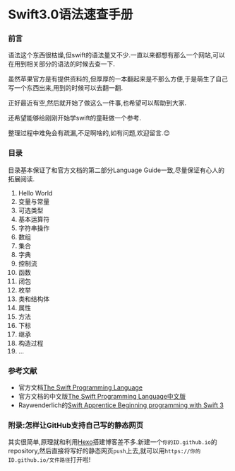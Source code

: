 # Swift3.0语法速查手册

### 前言
语法这个东西很枯燥,但swift的语法量又不少.一直以来都想有那么一个网站,可以在用到相关部分的语法的时候去查一下.

虽然苹果官方是有提供资料的,但厚厚的一本翻起来是不那么方便,于是萌生了自己写一个东西出来,用到的时候可以去翻一翻.

正好最近有空,然后就开始了做这么一件事,也希望可以帮助到大家.

还希望能够给刚刚开始学swift的童鞋做一个参考.

整理过程中难免会有疏漏,不足啊啥的,如有问题,欢迎留言.😊

### 目录
目录基本保证了和官方文档的第二部分Language Guide一致,尽量保证有心人的拓展阅读.

1. Hello World
2. 变量与常量
3. 可选类型
4. 基本运算符
5. 字符串操作
6. 数组
7. 集合
8. 字典
9. 控制流
10. 函数
11. 闭包
12. 枚举
13. 类和结构体
14. 属性
15. 方法
16. 下标
17. 继承
18. 构造过程
19. ...



### 参考文献
* 官方文档[The Swift Programming Language](https://swift.org/documentation/#the-swift-programming-language)
* 官方文档的中文版[The Swift Programming Language中文版](https://github.com/numbbbbb/the-swift-programming-language-in-chinese)
* Raywenderlich的[Swift Apprentice
Beginning programming with Swift 3](http://www.raywenderlich.com/store/swift-apprentice)



### 附录:怎样让GitHub支持自己写的静态网页
其实很简单,原理就和利用[Hexo](https://hexo.io)搭建博客差不多.新建一个`你的ID.github.io`的repository,然后直接将写好的静态网页`push`上去,就可以用`https://你的ID.github.io/文件路径`打开啦!